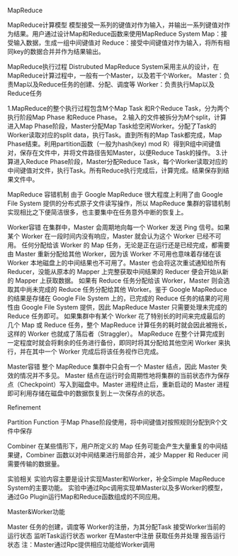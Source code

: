 MapReduce

MapReduce计算模型
模型接受一系列的键值对作为输入，并输出一系列键值对作为结果。用户通过设计Map和Reduce函数来使用MapReduce System
Map：接受输入数据，生成一组中间键值对
Reduce：接受中间键值对作为输入，将所有相同key的数据合并并作为结果输出。

MapReduce执行过程
Distrubuted MapReduce System采用主从的设计，在MapReduce计算过程中，一般有一个Master，以及若干个Worker。
Master：负责Map以及Reduce任务的创建、分配、调度等
Worker：负责执行Map以及Reduce任务

1.MapReduce的整个执行过程包含M个Map Task 和R个Reduce Task，分为两个执行阶段Map Phase 和Reduce Phase。
2.输入的文件被拆分为M个split，计算进入Map Phase阶段，Master分配Map Task给空闲Worker。分配了Task的Worker读取对应的split data，执行Task。直到所有的Map Task都完成，Map Phase结束。利用partition函数（一般为hash(key) mod R）得到R组中间键值对，保存在文件中，并将文件路径告知Master，以便Reduce Task的操作。
3.计算进入Reduce Phase阶段，Master分配Reduce Task，每个Worker读取对应的中间键值对文件，执行Task。所有Reduce执行完成后，计算完成。结果保存到结果文件中。

MapReduce 容错机制
由于 Google MapReduce 很大程度上利用了由 Google File System 提供的分布式原子文件读写操作，所以 MapReduce 集群的容错机制实现相比之下便简洁很多，也主要集中在任务意外中断的恢复上。

Worker容错
在集群中，Master 会周期地向每一个 Worker 发送 Ping 信号。如果某个 Worker 在一段时间内没有响应，Master 就会认为这个 Worker 已经不可用。
任何分配给该 Worker 的 Map 任务，无论是正在运行还是已经完成，都需要由 Master 重新分配给其他 Worker，因为该 Worker 不可用也意味着存储在该 Worker 本地磁盘上的中间结果也不可用了。Master 也会将这次重试通知给所有 Reducer，没能从原本的 Mapper 上完整获取中间结果的 Reducer 便会开始从新的 Mapper 上获取数据。
如果有 Reduce 任务分配给该 Worker，Master 则会选取其中尚未完成的 Reduce 任务分配给其他 Worker。鉴于 Google MapReduce 的结果是存储在 Google File System 上的，已完成的 Reduce 任务的结果的可用性由 Google File System 提供，因此 MapReduce Master 只需要处理未完成的 Reduce 任务即可。
如果集群中有某个 Worker 花了特别长的时间来完成最后的几个 Map 或 Reduce 任务，整个 MapReduce 计算任务的耗时就会因此被拖长，这样的 Worker 也就成了落后者（Straggler）。
MapReduce 在整个计算完成到一定程度时就会将剩余的任务进行备份，即同时将其分配给其他空闲 Worker 来执行，并在其中一个 Worker 完成后将该任务视作已完成。

Master容错
整个 MapReduce 集群中只会有一个 Master 结点，因此 Master 失效的情况并不多见。
Master 结点在运行时会周期性地将集群的当前状态作为保存点（Checkpoint）写入到磁盘中。Master 进程终止后，重新启动的 Master 进程即可利用存储在磁盘中的数据恢复到上一次保存点的状态。

Refinement

Partition Function
于Map Phase阶段使用，将中间键值对按照规则分配到R个文件中保存

Combiner
在某些情形下，用户所定义的 Map 任务可能会产生大量重复的中间结果键，Combiner 函数以对中间结果进行局部合并，减少 Mapper 和 Reducer 间需要传输的数据量。

实验相关
实验内容主要是设计实现Master和Worker，补全Simple MapReduce System的主要功能。
实验中通过Rpc调用实现单Master以及多Worker的模型，通过Go Plugin运行Map和Reduce函数组成的不同应用。

Master&Worker功能

Master
任务的创建，调度等
Worker的注册，为其分配Task
接受Worker当前的运行状态
监听Task运行状态
worker
在Master中注册
获取任务并处理
报告运行状态
注：Master通过Rpc提供相应功能给Worker调用


